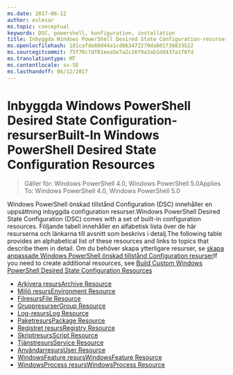 ```yaml
---
ms.date: 2017-06-12
author: eslesar
ms.topic: conceptual
keywords: DSC, powershell, konfiguration, installation
title: Inbyggda Windows PowerShell Desired State Configuration-resurser
ms.openlocfilehash: 181cafde60d44a1cd663472279dab01f38833522
ms.sourcegitcommit: 75f70c7df01eea5e7a2c16f9a3ab1dd437a1f8fd
ms.translationtype: MT
ms.contentlocale: sv-SE
ms.lasthandoff: 06/12/2017
---
```

# <a name="built-in-windows-powershell-desired-state-configuration-resources"></a><span data-ttu-id="b3d94-103">Inbyggda Windows PowerShell Desired State Configuration-resurser</span><span class="sxs-lookup"><span data-stu-id="b3d94-103">Built-In Windows PowerShell Desired State Configuration Resources</span></span>

> <span data-ttu-id="b3d94-104">Gäller för: Windows PowerShell 4.0, Windows PowerShell 5.0</span><span class="sxs-lookup"><span data-stu-id="b3d94-104">Applies To: Windows PowerShell 4.0, Windows PowerShell 5.0</span></span>

<span data-ttu-id="b3d94-105">Windows PowerShell önskad tillstånd Configuration (DSC) innehåller en uppsättning inbyggda configuration resurser.</span><span class="sxs-lookup"><span data-stu-id="b3d94-105">Windows PowerShell Desired State Configuration (DSC) comes with a set of built-in configuration resources.</span></span> <span data-ttu-id="b3d94-106">Följande tabell innehåller en alfabetisk lista över de här resurserna och länkarna till avsnitt som beskrivs i detalj.</span><span class="sxs-lookup"><span data-stu-id="b3d94-106">The following table provides an alphabetical list of these resources and links to topics that describe them in detail.</span></span> <span data-ttu-id="b3d94-107">Om du behöver skapa ytterligare resurser, se [skapa anpassade Windows PowerShell önskad tillstånd Configuration resurser](authoringResource.md)</span><span class="sxs-lookup"><span data-stu-id="b3d94-107">If you need to create additional resources, see [Build Custom Windows PowerShell Desired State Configuration Resources](authoringResource.md)</span></span>

* [<span data-ttu-id="b3d94-108">Arkivera resurs</span><span class="sxs-lookup"><span data-stu-id="b3d94-108">Archive Resource</span></span>](archiveResource.md)
* [<span data-ttu-id="b3d94-109">Miljö resurs</span><span class="sxs-lookup"><span data-stu-id="b3d94-109">Environment Resource</span></span>](environmentResource.md)
* [<span data-ttu-id="b3d94-110">Filresurs</span><span class="sxs-lookup"><span data-stu-id="b3d94-110">File Resource</span></span>](fileResource.md)
* [<span data-ttu-id="b3d94-111">Gruppresurser</span><span class="sxs-lookup"><span data-stu-id="b3d94-111">Group Resource</span></span>](groupResource.md)
* [<span data-ttu-id="b3d94-112">Log-resurs</span><span class="sxs-lookup"><span data-stu-id="b3d94-112">Log Resource</span></span>](logResource.md)
* [<span data-ttu-id="b3d94-113">Paketresurs</span><span class="sxs-lookup"><span data-stu-id="b3d94-113">Package Resource</span></span>](packageResource.md)
* [<span data-ttu-id="b3d94-114">Registret resurs</span><span class="sxs-lookup"><span data-stu-id="b3d94-114">Registry Resource</span></span>](registryResource.md)
* [<span data-ttu-id="b3d94-115">Skriptresurs</span><span class="sxs-lookup"><span data-stu-id="b3d94-115">Script Resource</span></span>](scriptResource.md)
* [<span data-ttu-id="b3d94-116">Tjänstresurs</span><span class="sxs-lookup"><span data-stu-id="b3d94-116">Service Resource</span></span>](serviceResource.md)
* [<span data-ttu-id="b3d94-117">Användarresurs</span><span class="sxs-lookup"><span data-stu-id="b3d94-117">User Resource</span></span>](userResource.md)
* [<span data-ttu-id="b3d94-118">WindowsFeature resurs</span><span class="sxs-lookup"><span data-stu-id="b3d94-118">WindowsFeature Resource</span></span>](windowsfeatureResource.md)
* [<span data-ttu-id="b3d94-119">WindowsProcess resurs</span><span class="sxs-lookup"><span data-stu-id="b3d94-119">WindowsProcess Resource</span></span>](windowsProcessResource.md)

